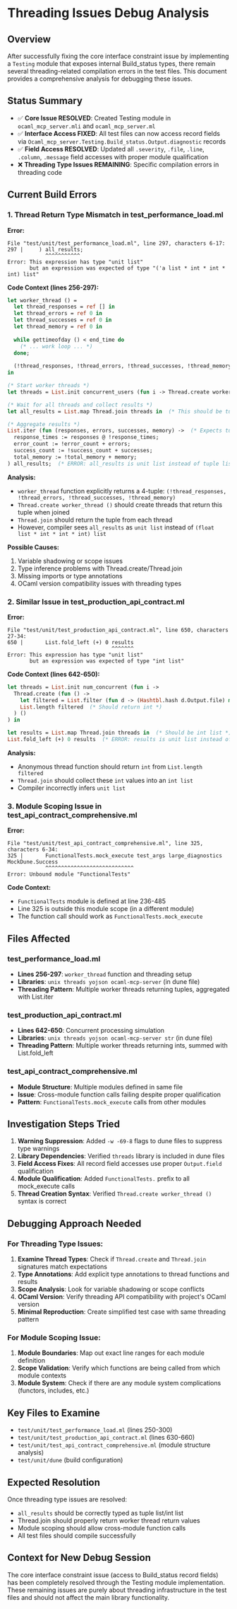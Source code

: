 # Threading Issues Debug Analysis

## Overview
After successfully fixing the core interface constraint issue by implementing a `Testing` module that exposes internal Build_status types, there remain several threading-related compilation errors in the test files. This document provides a comprehensive analysis for debugging these issues.

## Status Summary
- ✅ **Core Issue RESOLVED**: Created Testing module in `ocaml_mcp_server.mli` and `ocaml_mcp_server.ml` 
- ✅ **Interface Access FIXED**: All test files can now access record fields via `Ocaml_mcp_server.Testing.Build_status.Output.diagnostic` records
- ✅ **Field Access RESOLVED**: Updated all `.severity`, `.file`, `.line`, `.column`, `.message` field accesses with proper module qualification
- ❌ **Threading Type Issues REMAINING**: Specific compilation errors in threading code

## Current Build Errors

### 1. Thread Return Type Mismatch in test_performance_load.ml

**Error:**
```
File "test/unit/test_performance_load.ml", line 297, characters 6-17:
297 |     ) all_results;
            ^^^^^^^^^^^
Error: This expression has type "unit list"
       but an expression was expected of type "('a list * int * int * int) list"
```

**Code Context (lines 256-297):**
```ocaml
let worker_thread () =
  let thread_responses = ref [] in
  let thread_errors = ref 0 in
  let thread_successes = ref 0 in
  let thread_memory = ref 0 in
  
  while gettimeofday () < end_time do
    (* ... work loop ... *)
  done;
  
  (!thread_responses, !thread_errors, !thread_successes, !thread_memory)  (* Should return tuple *)
in

(* Start worker threads *)
let threads = List.init concurrent_users (fun i -> Thread.create worker_thread ()) in

(* Wait for all threads and collect results *)
let all_results = List.map Thread.join threads in  (* This should be tuple list *)

(* Aggregate results *)
List.iter (fun (responses, errors, successes, memory) ->  (* Expects tuple *)
  response_times := responses @ !response_times;
  error_count := !error_count + errors;
  success_count := !success_count + successes;
  total_memory := !total_memory + memory;
) all_results;  (* ERROR: all_results is unit list instead of tuple list *)
```

**Analysis:**
- `worker_thread` function explicitly returns a 4-tuple: `(!thread_responses, !thread_errors, !thread_successes, !thread_memory)`
- `Thread.create worker_thread ()` should create threads that return this tuple when joined
- `Thread.join` should return the tuple from each thread
- However, compiler sees `all_results` as `unit list` instead of `(float list * int * int * int) list`

**Possible Causes:**
1. Variable shadowing or scope issues
2. Type inference problems with Thread.create/Thread.join
3. Missing imports or type annotations
4. OCaml version compatibility issues with threading types

### 2. Similar Issue in test_production_api_contract.ml

**Error:**
```
File "test/unit/test_production_api_contract.ml", line 650, characters 27-34:
650 |       List.fold_left (+) 0 results
                                 ^^^^^^^
Error: This expression has type "unit list"
       but an expression was expected of type "int list"
```

**Code Context (lines 642-650):**
```ocaml
let threads = List.init num_concurrent (fun i ->
  Thread.create (fun () ->
    let filtered = List.filter (fun d -> (Hashtbl.hash d.Output.file) mod num_concurrent = i) output_diagnostics in
    List.length filtered  (* Should return int *)
  ) ()
) in

let results = List.map Thread.join threads in  (* Should be int list *)
List.fold_left (+) 0 results  (* ERROR: results is unit list instead of int list *)
```

**Analysis:**
- Anonymous thread function should return `int` from `List.length filtered`
- `Thread.join` should collect these `int` values into an `int list`
- Compiler incorrectly infers `unit list`

### 3. Module Scoping Issue in test_api_contract_comprehensive.ml

**Error:**
```
File "test/unit/test_api_contract_comprehensive.ml", line 325, characters 6-34:
325 |       FunctionalTests.mock_execute test_args large_diagnostics MockDune.Success
            ^^^^^^^^^^^^^^^^^^^^^^^^^^^^
Error: Unbound module "FunctionalTests"
```

**Code Context:**
- `FunctionalTests` module is defined at line 236-485
- Line 325 is outside this module scope (in a different module)
- The function call should work as `FunctionalTests.mock_execute`

## Files Affected

### test_performance_load.ml
- **Lines 256-297**: `worker_thread` function and threading setup
- **Libraries**: `unix threads yojson ocaml-mcp-server` (in dune file)
- **Threading Pattern**: Multiple worker threads returning tuples, aggregated with List.iter

### test_production_api_contract.ml  
- **Lines 642-650**: Concurrent processing simulation
- **Libraries**: `unix threads yojson ocaml-mcp-server str` (in dune file)
- **Threading Pattern**: Multiple worker threads returning ints, summed with List.fold_left

### test_api_contract_comprehensive.ml
- **Module Structure**: Multiple modules defined in same file
- **Issue**: Cross-module function calls failing despite proper qualification
- **Pattern**: `FunctionalTests.mock_execute` calls from other modules

## Investigation Steps Tried

1. **Warning Suppression**: Added `-w -69-8` flags to dune files to suppress type warnings
2. **Library Dependencies**: Verified `threads` library is included in dune files
3. **Field Access Fixes**: All record field accesses use proper `Output.field` qualification
4. **Module Qualification**: Added `FunctionalTests.` prefix to all mock_execute calls
5. **Thread Creation Syntax**: Verified `Thread.create worker_thread ()` syntax is correct

## Debugging Approach Needed

### For Threading Type Issues:

1. **Examine Thread Types**: Check if `Thread.create` and `Thread.join` signatures match expectations
2. **Type Annotations**: Add explicit type annotations to thread functions and results
3. **Scope Analysis**: Look for variable shadowing or scope conflicts
4. **OCaml Version**: Verify threading API compatibility with project's OCaml version
5. **Minimal Reproduction**: Create simplified test case with same threading pattern

### For Module Scoping Issue:

1. **Module Boundaries**: Map out exact line ranges for each module definition
2. **Scope Validation**: Verify which functions are being called from which module contexts  
3. **Module System**: Check if there are any module system complications (functors, includes, etc.)

## Key Files to Examine

- `test/unit/test_performance_load.ml` (lines 250-300)
- `test/unit/test_production_api_contract.ml` (lines 630-660) 
- `test/unit/test_api_contract_comprehensive.ml` (module structure analysis)
- `test/unit/dune` (build configuration)

## Expected Resolution

Once threading type issues are resolved:
- `all_results` should be correctly typed as tuple list/int list
- Thread.join should properly return worker thread return values
- Module scoping should allow cross-module function calls
- All test files should compile successfully

## Context for New Debug Session

The core interface constraint issue (access to Build_status record fields) has been completely resolved through the Testing module implementation. These remaining issues are purely about threading infrastructure in the test files and should not affect the main library functionality.